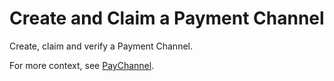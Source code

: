 # Create and Claim a Payment Channel

Create, claim and verify a Payment Channel.

For more context, see [PayChannel](https://xrpl.org/paychannel.html).
